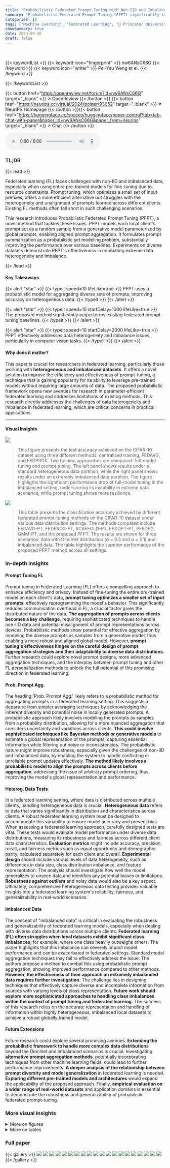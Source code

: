```yaml
---
title: "Probabilistic Federated Prompt-Tuning with Non-IID and Imbalanced Data"
summary: "Probabilistic Federated Prompt Tuning (PFPT) significantly improves federated learning accuracy on heterogeneous and imbalanced data by using a probabilistic model for prompt aggregation, outperformin..."
categories: []
tags: ["Machine Learning", "Federated Learning", "🏢 Princeton University",]
showSummary: true
date: 2024-09-26
draft: false
---
```


<br>

{{< keywordList >}}
{{< keyword icon="fingerprint" >}} nw6ANsC66G {{< /keyword >}}
{{< keyword icon="writer" >}} Pei-Yau Weng et el. {{< /keyword >}}
 
{{< /keywordList >}}

{{< button href="https://openreview.net/forum?id=nw6ANsC66G" target="_blank" >}}
↗ OpenReview
{{< /button >}}
{{< button href="https://neurips.cc/virtual/2024/poster/93652" target="_blank" >}}
↗ NeurIPS Homepage
{{< /button >}}{{< button href="https://huggingface.co/spaces/huggingface/paper-central?tab=tab-chat-with-paper&paper_id=nw6ANsC66G&paper_from=neurips" target="_blank" >}}
↗ Chat
{{< /button >}}



<audio controls>
    <source src="https://ai-paper-reviewer.com/nw6ANsC66G/podcast.wav" type="audio/wav">
    Your browser does not support the audio element.
</audio>


### TL;DR


{{< lead >}}

Federated learning (FL) faces challenges with non-IID and imbalanced data, especially when using entire pre-trained models for fine-tuning due to resource constraints.  Prompt tuning, which optimizes a small set of input prefixes, offers a more efficient alternative but struggles with the heterogeneity and unalignment of prompts learned across different clients.  Existing FL methods often fall short in such challenging scenarios. 

This research introduces Probabilistic Federated Prompt Tuning (PFPT), a novel method that tackles these issues. PFPT models each local client's prompt set as a random sample from a generative model parameterized by global prompts, enabling aligned prompt aggregation.  It formulates prompt summarization as a probabilistic set modeling problem, substantially improving the performance over various baselines.  Experiments on diverse datasets demonstrate PFPT's effectiveness in combating extreme data heterogeneity and imbalance.

{{< /lead >}}


#### Key Takeaways

{{< alert "star" >}}
{{< typeit speed=10 lifeLike=true >}} PFPT uses a probabilistic model for aggregating diverse sets of prompts, improving accuracy on heterogeneous data. {{< /typeit >}}
{{< /alert >}}

{{< alert "star" >}}
{{< typeit speed=10 startDelay=1000 lifeLike=true >}} The proposed method significantly outperforms existing federated prompt-tuning baselines. {{< /typeit >}}
{{< /alert >}}

{{< alert "star" >}}
{{< typeit speed=10 startDelay=2000 lifeLike=true >}} PFPT effectively addresses data heterogeneity and imbalance issues, particularly in computer vision tasks. {{< /typeit >}}
{{< /alert >}}

#### Why does it matter?
This paper is crucial for researchers in federated learning, particularly those working with **heterogeneous and imbalanced datasets**. It offers a novel solution to improve the efficiency and effectiveness of prompt-tuning, a technique that is gaining popularity for its ability to leverage pre-trained models without requiring large amounts of data. The proposed probabilistic framework opens new avenues for research in parameter-efficient federated learning and addresses limitations of existing methods.  This research directly addresses the challenges of data heterogeneity and imbalance in federated learning, which are critical concerns in practical applications.

------
#### Visual Insights



![](https://ai-paper-reviewer.com/nw6ANsC66G/figures_1_1.jpg)

> This figure presents the test accuracy achieved on the CIFAR-10 dataset using three different methods: centralized training, FEDAVG, and FEDPROX.  Two training approaches are compared: full-model tuning and prompt tuning. The left panel shows results under a standard heterogeneous data partition, while the right panel shows results under an extremely imbalanced data partition. The figure highlights the significant performance drop of full-model tuning in the imbalanced setting, underscoring its instability in extreme data scenarios, while prompt tuning shows more resilience.





![](https://ai-paper-reviewer.com/nw6ANsC66G/tables_7_1.jpg)

> This table presents the classification accuracy achieved by different federated prompt-tuning methods on the CIFAR-10 dataset under various data distribution settings.  The methods compared include FEDAVG-PT, FEDPROX-PT, SCAFFOLD-PT, FEDOPT-PT, PFEDPG, GMM-PT, and the proposed PFPT.  The results are shown for three scenarios: data with Dirichlet distribution (α = 0.5 and α = 0.1) and imbalanced data.  The table highlights the superior performance of the proposed PFPT method across all settings.





### In-depth insights


#### Prompt Tuning FL
Prompt tuning in Federated Learning (FL) offers a compelling approach to enhance efficiency and privacy.  Instead of fine-tuning the entire pre-trained model on each client's data, **prompt tuning optimizes a smaller set of input prompts**, effectively reprogramming the model's behavior. This significantly reduces communication overhead in FL, a crucial factor given the distributed nature of the data.  **The aggregation of prompts across clients becomes a key challenge**, requiring sophisticated techniques to handle non-IID data and potential misalignment of prompt representations across devices.  Probabilistic methods show potential for effective aggregation by modeling the diverse prompts as samples from a generative model, thus enabling a more robust and aligned global model.  However, **prompt tuning's effectiveness hinges on the careful design of prompt aggregation strategies and their adaptability to diverse data distributions**. Further research could explore novel prompt designs, more advanced aggregation techniques, and the interplay between prompt tuning and other FL personalization methods to unlock the full potential of this promising direction in federated learning.

#### Prob. Prompt Agg.
The heading 'Prob. Prompt Agg.' likely refers to a probabilistic method for aggregating prompts in a federated learning setting.  This suggests a departure from simpler averaging techniques by acknowledging the inherent diversity and potential noise in locally generated prompts.  A probabilistic approach likely involves modeling the prompts as samples from a probability distribution, allowing for a more nuanced aggregation that considers uncertainty and variations across clients.  **This could involve sophisticated techniques like Bayesian methods or generative models** to estimate a global representation of the prompts, capturing essential information while filtering out noise or inconsistencies.  The probabilistic nature might improve robustness, especially given the challenges of non-IID and imbalanced data, by enabling the system to handle conflicting or unreliable prompt updates effectively. **The method likely involves a probabilistic model to align the prompts across clients before aggregation**, addressing the issue of arbitrary prompt ordering, thus improving the model's global representation and performance.

#### Heterog. Data Tests
In a federated learning setting, where data is distributed across multiple clients, handling heterogeneous data is crucial.  **Heterogeneous data** refers to data that varies significantly in distribution and characteristics across clients.  A robust federated learning system must be designed to accommodate this variability to ensure model accuracy and prevent bias.  When assessing a federated learning approach, carefully designed tests are vital.  These tests would evaluate model performance under diverse data distributions, measuring its robustness and fairness across different client data characteristics.  **Evaluation metrics** might include accuracy, precision, recall, and fairness metrics such as equal opportunity and demographic parity, calculated separately for each client and overall.  **Experimental design** should include various levels of data heterogeneity, such as differences in data size, class distribution imbalance, and feature representation.  The analysis should investigate how well the model generalizes to unseen data and identifies any potential biases or limitations. **Robustness against outliers** and noisy data would also be a key aspect. Ultimately, comprehensive heterogeneous data testing provides valuable insights into a federated learning system's reliability, fairness, and generalizability in real-world scenarios.

#### Imbalanced Data
The concept of "imbalanced data" is critical in evaluating the robustness and generalizability of federated learning models, especially when dealing with diverse data distributions across multiple clients.  **Federated learning (FL) often struggles when local datasets exhibit significant class imbalances**; for example, where one class heavily outweighs others.  The paper highlights that this imbalance can severely impact model performance and can be exacerbated in federated settings.  Standard model aggregation techniques may fail to effectively address the issue.  The authors propose a method to combat this using probabilistic prompt aggregation, showing improved performance compared to other methods.  **However, the effectiveness of their approach on extremely imbalanced data requires further investigation.**  The challenge lies in designing techniques that effectively capture diverse and incomplete information from sources with varying levels of class representation. **Future work should explore more sophisticated approaches to handling class imbalances within the context of prompt tuning and federated learning.** The success of this research relies on the accurate representation and handling of information within highly heterogeneous, imbalanced local datasets to achieve a robust globally trained model.

#### Future Extensions
Future research could explore several promising avenues. **Extending the probabilistic framework to handle more complex data distributions** beyond the Dirichlet and imbalanced scenarios is crucial.  Investigating **alternative prompt aggregation methods**, potentially incorporating techniques from other machine learning fields, could lead to further performance improvements.  **A deeper analysis of the relationship between prompt diversity and model generalization** in federated learning is needed.  **Exploring different pre-trained models and architectures** would expand the applicability of the proposed approach.  Finally,  **empirical evaluation on a wider range of real-world datasets** and application domains is essential to demonstrate the robustness and generalizability of probabilistic federated prompt-tuning.


### More visual insights

<details>
<summary>More on figures
</summary>


![](https://ai-paper-reviewer.com/nw6ANsC66G/figures_3_1.jpg)

> This figure illustrates the workflow of the Probabilistic Federated Prompt Aggregation (PFPT) algorithm. The left side shows the local phase where each client selects a subset of prompts from a global set, fine-tunes them using local data, and then sends the updated prompts to the server.  The right side shows the global phase where the server aggregates the local prompt sets and updates the global summarizing prompts by using the PFPT algorithm, which then broadcasts the updated prompts back to the clients. This iterative process helps to combat data heterogeneity in federated learning.


![](https://ai-paper-reviewer.com/nw6ANsC66G/figures_8_1.jpg)

> This figure visualizes the learned summarizing prompts' movement over 120 communication rounds using t-SNE for dimensionality reduction.  The plots show the trajectories of the prompts for three different data heterogeneity scenarios (α = 0.5, α = 0.1, and imbalanced data), as well as a centralized learning scenario (for comparison). The yellow triangles indicate the centroids of the prompts at various stages, and the dashed red lines trace their movement over time. The plots illustrate how the prompt distribution evolves as the model trains under different data conditions, offering insights into the prompt convergence and diversity in federated learning.


![](https://ai-paper-reviewer.com/nw6ANsC66G/figures_8_2.jpg)

> The figure shows the change in the number of global prompts used in CIFAR-100 experiments across 120 communication rounds under three different data heterogeneity settings (α = 0.5, α = 0.1, and imbalanced data).  The shaded area represents the variability in the number of prompts. The plot demonstrates how the prompt pool size evolves over the course of federated learning, offering insights into the algorithm's adaptation to varying data heterogeneity levels. The plot shows that with more data heterogeneity (lower α value), the prompt pool shrinks slower, which suggests that the heterogeneity requires more prompts to characterize the data.


![](https://ai-paper-reviewer.com/nw6ANsC66G/figures_16_1.jpg)

> This figure visualizes the learned summarizing prompts' movement over 120 communication rounds using t-SNE for dimensionality reduction. Three different data heterogeneity settings are shown, along with their centroids and trajectories. The plot helps understand how prompts evolve and diversify during training across various heterogeneity levels.


</details>




<details>
<summary>More on tables
</summary>


![](https://ai-paper-reviewer.com/nw6ANsC66G/tables_7_2.jpg)
> This table presents the classification accuracy on CIFAR-100 dataset for different algorithms under three scenarios:  data partition with α = 0.5, data partition with α = 0.1, and imbalanced data partition.  The algorithms compared include FEDAVG-PT, FEDPROX-PT, SCAFFOLD-PT, FEDOPT-PT, PFEDPG-PT, GMM-PT, and the proposed PFPT. The results show the effectiveness of PFPT across different data heterogeneity levels.

![](https://ai-paper-reviewer.com/nw6ANsC66G/tables_7_3.jpg)
> This table presents the classification accuracy achieved by the proposed Probabilistic Federated Prompt Tuning (PFPT) method and several baseline methods on the TinyImageNet dataset under three different data partition scenarios:  a setting with a Dirichlet distribution parameter α = 0.5, another with α = 0.1, and a highly imbalanced data setting. The results show the average accuracy and standard deviation over five independent runs. The table compares PFPT's performance against baselines such as FEDAVG-PT, FEDPROX-PT, SCAFFOLD-PT, FEDOPT-PT, PFEDPG, and GMM-PT.

![](https://ai-paper-reviewer.com/nw6ANsC66G/tables_8_1.jpg)
> This table presents the classification accuracy achieved by different federated prompt-tuning methods on a synthetic dataset combining MNIST-M, Fashion-MNIST, CINIC-10, and MMAFEDB.  The results are shown for three different data distributions:  Dirichlet distribution with α = 0.5, Dirichlet distribution with α = 0.1, and an imbalanced distribution. The table compares the performance of PFPT (the proposed method) against several baseline methods, including FEDAVG-PT, FEDPROX-PT, SCAFFOLD-PT, FEDOPT-PT, PFEDPG, and GMM-PT.

![](https://ai-paper-reviewer.com/nw6ANsC66G/tables_9_1.jpg)
> This table shows the accuracy achieved by PFPT and two other state-of-the-art methods (CREFF and FEDIC) on long-tailed versions of CIFAR-100 and ImageNet datasets.  The long-tailed datasets are created using an imbalance factor (IF) which controls the skew in the class distribution.  The results demonstrate PFPT's superiority in handling imbalanced data, especially with high IF values, highlighting its robustness and effectiveness compared to existing approaches.

![](https://ai-paper-reviewer.com/nw6ANsC66G/tables_17_1.jpg)
> This table compares the performance of the proposed PFPT algorithm against other baseline algorithms on a synthetic 4-dataset.  The baselines have been improved by incorporating a client-specific prompt selection mechanism. The table shows the accuracy achieved under different data distribution scenarios (α = 0.5, α = 0.1, and imbalance).  The results demonstrate the superior performance of PFPT across all scenarios.

![](https://ai-paper-reviewer.com/nw6ANsC66G/tables_17_2.jpg)
> This table shows the accuracy achieved by different federated prompt tuning methods on the TinyImageNet dataset.  The baselines (FEDAVG-PT, FEDPROX-PT, FEDOPT-PT, GMM-PT) have been improved by incorporating a client-specific prompt selection mechanism. The results demonstrate the superior performance of the proposed PFPT (Probabilistic Federated Prompt Tuning) algorithm across different data heterogeneity levels (α = 0.5, α = 0.1, and imbalanced).

![](https://ai-paper-reviewer.com/nw6ANsC66G/tables_17_3.jpg)
> This table compares the performance of PFPT against two other federated learning methods (FEDAVG and FEDPROX) that incorporate adapter-tuning. The results are reported for three different data settings (α = 0.5, α = 0.1, and imbalance) and four datasets (CIFAR10, CIFAR100, TinyImageNet, and a synthetic 4-dataset).  The table shows that PFPT consistently outperforms the adapter-tuning methods across all settings and datasets, demonstrating its effectiveness in handling non-IID data and data imbalance.

![](https://ai-paper-reviewer.com/nw6ANsC66G/tables_18_1.jpg)
> This table shows the accuracy achieved on the CIFAR-10 dataset using different federated prompt-tuning methods, including the proposed PFPT method and several baselines under different data heterogeneity settings (controlled by the Dirichlet parameter α and data imbalance). The results highlight the superior performance of PFPT, particularly when dealing with extreme data heterogeneity.

</details>




### Full paper

{{< gallery >}}
<img src="https://ai-paper-reviewer.com/nw6ANsC66G/1.png" class="grid-w50 md:grid-w33 xl:grid-w25" />
<img src="https://ai-paper-reviewer.com/nw6ANsC66G/2.png" class="grid-w50 md:grid-w33 xl:grid-w25" />
<img src="https://ai-paper-reviewer.com/nw6ANsC66G/3.png" class="grid-w50 md:grid-w33 xl:grid-w25" />
<img src="https://ai-paper-reviewer.com/nw6ANsC66G/4.png" class="grid-w50 md:grid-w33 xl:grid-w25" />
<img src="https://ai-paper-reviewer.com/nw6ANsC66G/5.png" class="grid-w50 md:grid-w33 xl:grid-w25" />
<img src="https://ai-paper-reviewer.com/nw6ANsC66G/6.png" class="grid-w50 md:grid-w33 xl:grid-w25" />
<img src="https://ai-paper-reviewer.com/nw6ANsC66G/7.png" class="grid-w50 md:grid-w33 xl:grid-w25" />
<img src="https://ai-paper-reviewer.com/nw6ANsC66G/8.png" class="grid-w50 md:grid-w33 xl:grid-w25" />
<img src="https://ai-paper-reviewer.com/nw6ANsC66G/9.png" class="grid-w50 md:grid-w33 xl:grid-w25" />
<img src="https://ai-paper-reviewer.com/nw6ANsC66G/10.png" class="grid-w50 md:grid-w33 xl:grid-w25" />
<img src="https://ai-paper-reviewer.com/nw6ANsC66G/11.png" class="grid-w50 md:grid-w33 xl:grid-w25" />
<img src="https://ai-paper-reviewer.com/nw6ANsC66G/12.png" class="grid-w50 md:grid-w33 xl:grid-w25" />
<img src="https://ai-paper-reviewer.com/nw6ANsC66G/13.png" class="grid-w50 md:grid-w33 xl:grid-w25" />
<img src="https://ai-paper-reviewer.com/nw6ANsC66G/14.png" class="grid-w50 md:grid-w33 xl:grid-w25" />
<img src="https://ai-paper-reviewer.com/nw6ANsC66G/15.png" class="grid-w50 md:grid-w33 xl:grid-w25" />
<img src="https://ai-paper-reviewer.com/nw6ANsC66G/16.png" class="grid-w50 md:grid-w33 xl:grid-w25" />
<img src="https://ai-paper-reviewer.com/nw6ANsC66G/17.png" class="grid-w50 md:grid-w33 xl:grid-w25" />
<img src="https://ai-paper-reviewer.com/nw6ANsC66G/18.png" class="grid-w50 md:grid-w33 xl:grid-w25" />
<img src="https://ai-paper-reviewer.com/nw6ANsC66G/19.png" class="grid-w50 md:grid-w33 xl:grid-w25" />
<img src="https://ai-paper-reviewer.com/nw6ANsC66G/20.png" class="grid-w50 md:grid-w33 xl:grid-w25" />
{{< /gallery >}}